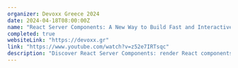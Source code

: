 ```yaml
---
organizer: Devoxx Greece 2024
date: 2024-04-18T08:00:00Z
name: "React Server Components: A New Way to Build Fast and Interactive Web Apps"
completed: true
websiteLink: "https://devoxx.gr"
link: "https://www.youtube.com/watch?v=z52e7IRTsqc"
description: "Discover React Server Components: render React components on the server, stream them to the client, and build rich, interactive web interfaces with minimal client-side code. Learn how they work, and their benefits over traditional approaches, see real-world examples, and get best practices for adopting them in your projects."
---
```


